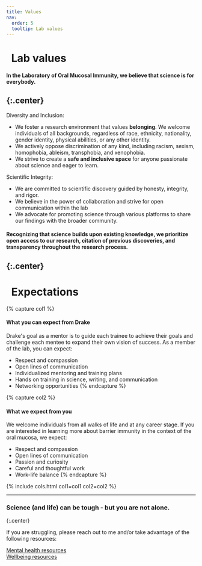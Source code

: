 ```yaml
---
title: Values
nav:
  order: 5
  tooltip: Lab values
---
```


# <i class="fas fa-hands-helping"></i>&nbsp;&nbsp;Lab values

#### In the Laboratory of Oral Mucosal Immunity, we believe that science is for everybody.
{:.center}
---

Diversity and Inclusion:
- We foster a research environment that values **belonging**. We welcome individuals of all backgrounds, regardless of race, ethnicity, nationality, gender identity, physical abilities, or any other identity.
- We actively oppose discrimination of any kind, including racism, sexism, homophobia, ableism, transphobia, and xenophobia.
- We strive to create a **safe and inclusive space** for anyone passionate about science and eager to learn.

Scientific Integrity:
- We are committed to scientific discovery guided by honesty, integrity, and rigor.
- We believe in the power of collaboration and strive for open communication within the lab
- We advocate for promoting science through various platforms to share our findings with the broader community.

#### Recognizing that science builds upon existing knowledge, we prioritize open access to our research, citation of previous discoveries, and transparency throughout the research process. 
{:.center}
---

# <i class="fa-solid fa-hand-holding-heart"></i>&nbsp;&nbsp;Expectations

{% capture col1 %}
#### What you can expect from Drake
Drake's goal as a mentor is to guide each trainee to achieve their goals and challenge each mentee to expand their own vision of success. As a member of the lab, you can expect:
- Respect and compassion
- Open lines of communication
- Individualized mentoring and training plans
- Hands on training in science, writing, and communication
- Networking opportunities
{% endcapture %}

{% capture col2 %}
#### What we expect from you
We welcome individuals from all walks of life and at any career stage. If you are interested in learning more about barrier immunity in the context of the oral mucosa, we expect:
- Respect and compassion
- Open lines of communication
- Passion and curiosity
- Careful and thoughtful work
- Work-life balance
{% endcapture %}

{% 
  include cols.html
  col1=col1
  col2=col2
%}

---

### Science (and life) can be tough - but you are not alone.
{:.center}

If you are struggling, please reach out to me and/or take advantage of the following resources:

[Mental health resources](https://hr.umn.edu/Benefits/Mental-Health-Resources)  
[Wellbeing resources](https://recwell.umn.edu/wellbeing)